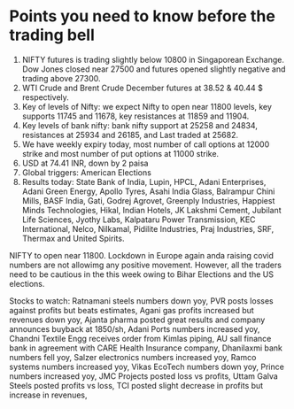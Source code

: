 # Points you need to know before the trading bell
1. NIFTY futures is trading slightly below 10800 in Singaporean Exchange. Dow Jones closed near 27500 and futures opened slightly negative and trading above 27300.
2. WTI Crude and Brent Crude December futures at 38.52 & 40.44 $ respectively. 
3. Key of levels of Nifty: we expect Nifty to open near 11800 levels, key supports 11745 and 11678, key resistances at 11859 and 11904.
4. Key levels of bank nifty: bank nifty support at 25258 and 24834, resistances at 25934 and 26185, and Last traded at 25682.
5. We have weekly expiry today, most number of call options at 12000 strike and most number of put options at 11000 strike.
6. USD at 74.41 INR, down by 2 paisa
7. Global triggers: American Elections
8. Results today: State Bank of India, Lupin, HPCL, Adani Enterprises, Adani Green Energy, Apollo Tyres, Asahi India Glass, Balrampur Chini Mills, BASF India, Gati, Godrej Agrovet, Greenply Industries, Happiest Minds Technologies, Hikal, Indian Hotels, JK Lakshmi Cement, Jubilant Life Sciences, Jyothy Labs, Kalpataru Power Transmission, KEC International, Nelco, Nilkamal, Pidilite Industries, Praj Industries, SRF, Thermax and United Spirits.

NIFTY to open near 11800. Lockdown in Europe again anda raising covid numbers are not allowimg any positive movement. However, all the traders need to be cautious in the this week owing to Bihar Elections and the US elections. 

Stocks to watch: Ratnamani steels numbers down yoy, PVR posts losses against profits but beats estimates, Agani gas profits increased but revenues down yoy, Ajanta pharma posted great results and company announces buyback at 1850/sh, Adani Ports numbers increased yoy, Chandni Textile Engg receives order from Kimlas piping, AU sall finance bank in agreement with CARE Health Insurance company, Dhanilaxmi bank numbers fell yoy, Salzer electronics numbers increased yoy, Ramco systems numbers increased yoy, Vikas EcoTech numbers down yoy, Prince numbers increased yoy, JMC Projects posted loss vs profits, Uttam Galva Steels posted profits vs loss, TCI posted slight decrease in profits but increase in revenues, 
